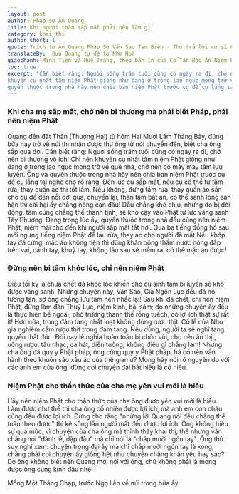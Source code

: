 ```yaml
---
layout: post
author: Pháp sư Ấn Quang
title: Khi người thân sắp mất phải nên làm gì`
category: khai_thi
author_short: 1
quote: Trích từ Ấn Quang Pháp Sư Văn Sao Tam Biên - Thư trả lời cư sĩ Châu Trí Trinh - thư thứ nhất
translateBy:  Bửu Quang tự đệ tử Như Hoà
giaochanh: Minh Tiến và Huệ Trang, theo bản in của Cổ Tấn Báo Ân Niệm Phật Đường, năm 2002.
toc: true
excerpt: "Cần biết rằng: Người sống trăm tuổi cũng có ngảy ra đi, chớ nên bi thương vô ích! Chỉ nên 
khuyên cụ nhất tâm niệm Phật giống như đang ở trong lao ngục mong trở về quê nhà, chớ nên có mảy may tâm lưu luyến. Ông và 
quyến thuộc trong nhà hãy nên chia ban niệm Phật trước cụ để cụ lắng tai nghe cho rõ ràng."
---
```

### Khi cha mẹ sắp mất, chớ nên bi thương mà phải biết Pháp, phải nên niệm Phật

Quang đến đất Thân (Thượng Hải) từ hôm Hai Mươi Lăm Tháng Bảy, đúng bữa nay trở về núi thì nhận được thư ông từ núi chuyển 
đến, biết cha ông sắp qua đời. Cần biết rằng: Người sống trăm tuổi cũng có ngảy ra đi, chớ nên bi thương vô ích! Chỉ nên 
khuyên cụ nhất tâm niệm Phật giống như đang ở trong lao ngục mong trở về quê nhà, chớ nên có mảy may tâm lưu luyến. Ông và 
quyến thuộc trong nhà hãy nên chia ban niệm Phật trước cụ để cụ lắng tai nghe cho rõ ràng. Đến lúc cụ sắp mất, nếu cụ có thể 
tự tắm rửa, thay quần áo thì tốt lắm. Nếu không, đừng tắm rửa, thay quần áo sẵn cho cụ để đến nỗi dời qua, chuyển lại, 
thân tâm bất an, có thể sanh lòng sân hận thì cái hại ấy chẳng nông cạn đâu! Dẫu chẳng khó chịu, nhưng do bị dời động, tâm 
cũng chẳng thể thanh tịnh, sẽ khó cậy vào Phật từ lực vãng sanh Tây Phương. Đang trong lúc ấy, quyến thuộc trong nhà đều cùng 
nên niệm Phật, niệm mãi cho đến khi người sắp mất tắt hơi. Qua ba tiếng đồng hồ sau mới ngưng tiếng niệm Phật để lau rửa, thay áo 
cho người đã mất.Nếu khớp tay đã cứng, mặc áo không tiện thì dùng khăn bông thấm nước nóng đắp trên vai, cánh tay, khuỷ tay, 
không lâu sau sẽ mềm ra, có thể mặc áo được!

### Đừng nên bi tâm khóc lóc, chỉ nên niệm Phật

Điều tối kỵ là chưa chết đã khóc lóc khiến cho cụ sinh tâm bi luyến sẽ khó được vãng sanh. Những chuyện này, Văn Sao, Gia 
Ngôn Lục đều đã nói tường tận, sợ ông chẳng lưu tâm nên nhắc lại! Sau khi đã chết, chỉ nên niệm Phật, đừng làm đàn Thuỷ 
Lục, niệm kinh, bái sám; do những chuyện ấy đều là thực hiện bề ngoài, phô trương thanh thế rỗng tuếch, có lợi ích thật 
sự rất ít! Hơn nữa, trong đám tang nhất loạt không dùng rượu thịt. Cổ lễ của Nho gia nghiêm cấm rượu thịt trong đám 
tang. Nếu dùng, người ta sẽ nghĩ tang quyến thất đức. Đời nay lễ nghĩa hoàn toàn bị chôn vùi, cho nên ăn thịt, uống 
rượu, tấu nhạc, ca hát, diễn tuồng, không điều gì chẳng làm! Nhưng cha ông đã quy y Phật pháp, ông cũng quy y Phật pháp, 
há có nên vẫn hành theo khuôn sáo xấu ác của thế gian ư? Mong hãy nói rõ nguyên do với các anh em của ông, đừng coi chuyện 
đại bất hiếu là có hiếu. 

### Niệm Phật cho thần thức của cha mẹ yên vui mới là hiếu

Hãy nên niệm Phật cho thần thức của cha ông được yên vui mới là hiếu. Làm được như thế thì cha ông cố nhiên được lợi ích, 
mà anh em con cháu cũng đều được lợi ích. Đừng cho rằng "những lời Quang nói đều chẳng thể tuân theo được" thì kẽ sống lẫn 
người mất đều được lợi ích. Ông không hiểu sự quá mức, vì chuyện của cha ông mà thỉnh thầy khai thị, thế nhưng vẫn chẳng 
nói "đảnh lễ, dập đầu" mà chỉ nói là "chắp mười ngón tay". Ông thử suy nghĩ xem: chuyện trọng đại ấy mà chỉ chắp 
mười ngón tay là xong, chẳng phải coi chuyện ấy giống hệt như chuyện chẳng khẩn yếu hay sao? Do ông không biết nên Quang 
mới nói với ông, chứ không phải là mong được ông cung kính đâu nhé!

Mồng Một Tháng Chạp, trước Ngọ liền về núi trong bữa ấy
